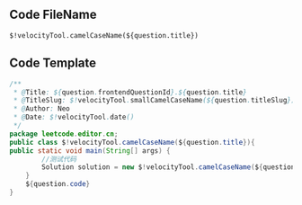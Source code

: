 
## Code FileName
``$!velocityTool.camelCaseName(${question.title})``

## Code Template
```java
/**
 * @Title: ${question.frontendQuestionId}.${question.title}
 * @TitleSlug: $!velocityTool.smallCamelCaseName(${question.titleSlug})
 * @Author: Neo
 * @Date: $!velocityTool.date()
 */
package leetcode.editor.cn;
public class $!velocityTool.camelCaseName(${question.title}){
public static void main(String[] args) {
        //测试代码
        Solution solution = new $!velocityTool.camelCaseName(${question.title})().new Solution();
    }
    ${question.code}
}
        
        
```
